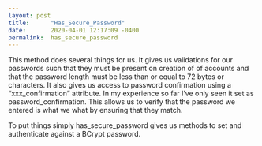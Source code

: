 ```yaml
---
layout: post
title:      "Has_Secure_Password"
date:       2020-04-01 12:17:09 -0400
permalink:  has_secure_password
---
```



This method does several things for us. It gives us validations for our passwords such that they must be present on creation of of accounts and that the password length must be less than or equal to 72 bytes or characters. It also gives us access to password confirmation using a “xxx_confirmation” attribute. In my experience so far I’ve only seen it set as password_confirmation. This allows us to verify that the password we entered is what we what by ensuring that they match.


To put things simply has_secure_password gives us methods to set and authenticate against a 
BCrypt password.

